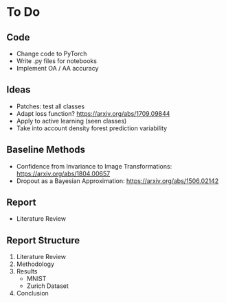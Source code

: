 # To Do

## Code
- Change code to PyTorch
- Write .py files for notebooks
- Implement OA / AA accuracy

## Ideas
- Patches: test all classes
- Adapt loss function? https://arxiv.org/abs/1709.09844
- Apply to active learning (seen classes)
- Take into account density forest prediction variability

## Baseline Methods
- Confidence from Invariance to Image Transformations: https://arxiv.org/abs/1804.00657
- Dropout as a Bayesian Approximation: https://arxiv.org/abs/1506.02142

## Report
- Literature Review

## Report Structure
1. Literature Review
2. Methodology
3. Results
    - MNIST 
    - Zurich Dataset
4. Conclusion


